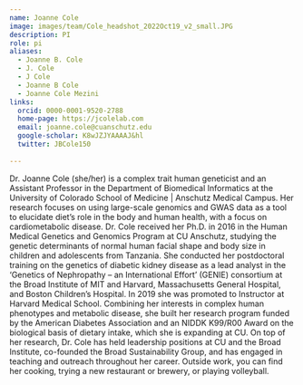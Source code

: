 ```yaml
---
name: Joanne Cole
image: images/team/Cole_headshot_2022Oct19_v2_small.JPG
description: PI
role: pi
aliases:
  - Joanne B. Cole
  - J. Cole
  - J Cole
  - Joanne B Cole
  - Joanne Cole Mezini
links:
  orcid: 0000-0001-9520-2788
  home-page: https://jcolelab.com
  email: joanne.cole@cuanschutz.edu
  google-scholar: K8wJZJYAAAAJ&hl
  twitter: JBCole150
  
---
```


Dr. Joanne Cole (she/her) is a complex trait human geneticist and an Assistant Professor in the Department of Biomedical Informatics at the University of Colorado School of Medicine | Anschutz Medical Campus. Her research focuses on using large-scale genomics and GWAS data as a tool to elucidate diet’s role in the body and human health, with a focus on cardiometabolic disease. Dr. Cole received her Ph.D. in 2016 in the Human Medical Genetics and Genomics Program at CU Anschutz, studying the genetic determinants of normal human facial shape and body size in children and adolescents from Tanzania. She conducted her postdoctoral training on the genetics of diabetic kidney disease as a lead analyst in the ‘Genetics of Nephropathy – an International Effort’ (GENIE) consortium at the Broad Institute of MIT and Harvard, Massachusetts General Hospital, and Boston Children’s Hospital. In 2019 she was promoted to Instructor at Harvard Medical School. Combining her interests in complex human phenotypes and metabolic disease, she built her research program funded by the American Diabetes Association and an NIDDK K99/R00 Award on the biological basis of dietary intake, which she is expanding at CU. On top of her research, Dr. Cole has held leadership positions at CU and the Broad Institute, co-founded the Broad Sustainability Group, and has engaged in teaching and outreach throughout her career. Outside work, you can find her cooking, trying a new restaurant or brewery, or playing volleyball.
